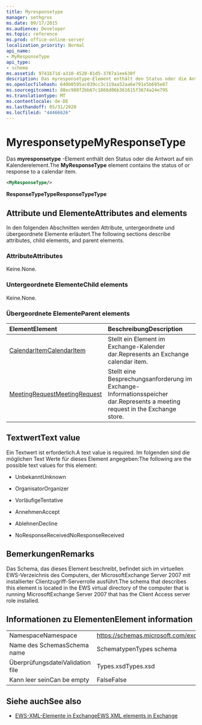 ```yaml
---
title: Myresponsetype
manager: sethgros
ms.date: 09/17/2015
ms.audience: Developer
ms.topic: reference
ms.prod: office-online-server
localization_priority: Normal
api_name:
- MyResponseType
api_type:
- schema
ms.assetid: 9741b71d-a310-4520-81d5-3787a1ee630f
description: Das myresponsetype-Element enthält den Status oder die Antwort auf ein Kalenderelement.
ms.openlocfilehash: 640b0595ac039cc3c119aa52aa6e791e5b695e87
ms.sourcegitcommit: 88ec988f2bb67c1866d06b361615f3674a24e795
ms.translationtype: MT
ms.contentlocale: de-DE
ms.lasthandoff: 05/31/2020
ms.locfileid: "44466626"
---
```

# <a name="myresponsetype"></a><span data-ttu-id="d112c-103">Myresponsetype</span><span class="sxs-lookup"><span data-stu-id="d112c-103">MyResponseType</span></span>

<span data-ttu-id="d112c-104">Das **myresponsetype** -Element enthält den Status oder die Antwort auf ein Kalenderelement.</span><span class="sxs-lookup"><span data-stu-id="d112c-104">The **MyResponseType** element contains the status of or response to a calendar item.</span></span> 
  
```xml
<MyResponseType/>
```

 <span data-ttu-id="d112c-105">**ResponseTypeType**</span><span class="sxs-lookup"><span data-stu-id="d112c-105">**ResponseTypeType**</span></span>
## <a name="attributes-and-elements"></a><span data-ttu-id="d112c-106">Attribute und Elemente</span><span class="sxs-lookup"><span data-stu-id="d112c-106">Attributes and elements</span></span>

<span data-ttu-id="d112c-107">In den folgenden Abschnitten werden Attribute, untergeordnete und übergeordnete Elemente erläutert.</span><span class="sxs-lookup"><span data-stu-id="d112c-107">The following sections describe attributes, child elements, and parent elements.</span></span>
  
### <a name="attributes"></a><span data-ttu-id="d112c-108">Attribute</span><span class="sxs-lookup"><span data-stu-id="d112c-108">Attributes</span></span>

<span data-ttu-id="d112c-109">Keine.</span><span class="sxs-lookup"><span data-stu-id="d112c-109">None.</span></span>
  
### <a name="child-elements"></a><span data-ttu-id="d112c-110">Untergeordnete Elemente</span><span class="sxs-lookup"><span data-stu-id="d112c-110">Child elements</span></span>

<span data-ttu-id="d112c-111">Keine.</span><span class="sxs-lookup"><span data-stu-id="d112c-111">None.</span></span>
  
### <a name="parent-elements"></a><span data-ttu-id="d112c-112">Übergeordnete Elemente</span><span class="sxs-lookup"><span data-stu-id="d112c-112">Parent elements</span></span>

|<span data-ttu-id="d112c-113">**Element**</span><span class="sxs-lookup"><span data-stu-id="d112c-113">**Element**</span></span>|<span data-ttu-id="d112c-114">**Beschreibung**</span><span class="sxs-lookup"><span data-stu-id="d112c-114">**Description**</span></span>|
|:-----|:-----|
|[<span data-ttu-id="d112c-115">CalendarItem</span><span class="sxs-lookup"><span data-stu-id="d112c-115">CalendarItem</span></span>](calendaritem.md) <br/> |<span data-ttu-id="d112c-116">Stellt ein Element im Exchange-Kalender dar.</span><span class="sxs-lookup"><span data-stu-id="d112c-116">Represents an Exchange calendar item.</span></span>  <br/> |
|[<span data-ttu-id="d112c-117">MeetingRequest</span><span class="sxs-lookup"><span data-stu-id="d112c-117">MeetingRequest</span></span>](meetingrequest.md) <br/> |<span data-ttu-id="d112c-118">Stellt eine Besprechungsanforderung im Exchange-Informationsspeicher dar.</span><span class="sxs-lookup"><span data-stu-id="d112c-118">Represents a meeting request in the Exchange store.</span></span>  <br/> |
   
## <a name="text-value"></a><span data-ttu-id="d112c-119">Textwert</span><span class="sxs-lookup"><span data-stu-id="d112c-119">Text value</span></span>

<span data-ttu-id="d112c-120">Ein Textwert ist erforderlich.</span><span class="sxs-lookup"><span data-stu-id="d112c-120">A text value is required.</span></span> <span data-ttu-id="d112c-121">Im folgenden sind die möglichen Text Werte für dieses Element angegeben:</span><span class="sxs-lookup"><span data-stu-id="d112c-121">The following are the possible text values for this element:</span></span>
  
- <span data-ttu-id="d112c-122">Unbekannt</span><span class="sxs-lookup"><span data-stu-id="d112c-122">Unknown</span></span>
    
- <span data-ttu-id="d112c-123">Organisator</span><span class="sxs-lookup"><span data-stu-id="d112c-123">Organizer</span></span>
    
- <span data-ttu-id="d112c-124">Vorläufige</span><span class="sxs-lookup"><span data-stu-id="d112c-124">Tentative</span></span>
    
- <span data-ttu-id="d112c-125">Annehmen</span><span class="sxs-lookup"><span data-stu-id="d112c-125">Accept</span></span>
    
- <span data-ttu-id="d112c-126">Ablehnen</span><span class="sxs-lookup"><span data-stu-id="d112c-126">Decline</span></span>
    
- <span data-ttu-id="d112c-127">NoResponseReceived</span><span class="sxs-lookup"><span data-stu-id="d112c-127">NoResponseReceived</span></span>
    
## <a name="remarks"></a><span data-ttu-id="d112c-128">Bemerkungen</span><span class="sxs-lookup"><span data-stu-id="d112c-128">Remarks</span></span>

<span data-ttu-id="d112c-129">Das Schema, das dieses Element beschreibt, befindet sich im virtuellen EWS-Verzeichnis des Computers, der MicrosoftExchange Server 2007 mit installierter Clientzugriff-Serverrolle ausführt.</span><span class="sxs-lookup"><span data-stu-id="d112c-129">The schema that describes this element is located in the EWS virtual directory of the computer that is running MicrosoftExchange Server 2007 that has the Client Access server role installed.</span></span>
  
## <a name="element-information"></a><span data-ttu-id="d112c-130">Informationen zu Elementen</span><span class="sxs-lookup"><span data-stu-id="d112c-130">Element information</span></span>

|||
|:-----|:-----|
|<span data-ttu-id="d112c-131">Namespace</span><span class="sxs-lookup"><span data-stu-id="d112c-131">Namespace</span></span>  <br/> |https://schemas.microsoft.com/exchange/services/2006/types  <br/> |
|<span data-ttu-id="d112c-132">Name des Schemas</span><span class="sxs-lookup"><span data-stu-id="d112c-132">Schema name</span></span>  <br/> |<span data-ttu-id="d112c-133">Schematypen</span><span class="sxs-lookup"><span data-stu-id="d112c-133">Types schema</span></span>  <br/> |
|<span data-ttu-id="d112c-134">Überprüfungsdatei</span><span class="sxs-lookup"><span data-stu-id="d112c-134">Validation file</span></span>  <br/> |<span data-ttu-id="d112c-135">Types.xsd</span><span class="sxs-lookup"><span data-stu-id="d112c-135">Types.xsd</span></span>  <br/> |
|<span data-ttu-id="d112c-136">Kann leer sein</span><span class="sxs-lookup"><span data-stu-id="d112c-136">Can be empty</span></span>  <br/> |<span data-ttu-id="d112c-137">False</span><span class="sxs-lookup"><span data-stu-id="d112c-137">False</span></span>  <br/> |
   
## <a name="see-also"></a><span data-ttu-id="d112c-138">Siehe auch</span><span class="sxs-lookup"><span data-stu-id="d112c-138">See also</span></span>



- [<span data-ttu-id="d112c-139">EWS-XML-Elemente in Exchange</span><span class="sxs-lookup"><span data-stu-id="d112c-139">EWS XML elements in Exchange</span></span>](ews-xml-elements-in-exchange.md)

